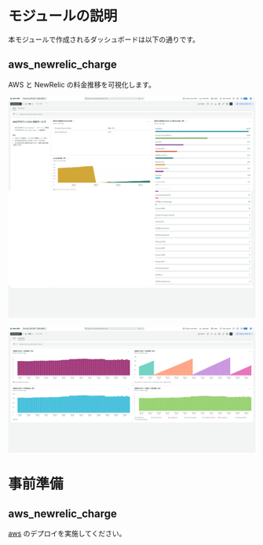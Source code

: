 # モジュールの説明

本モジュールで作成されるダッシュボードは以下の通りです。

## aws_newrelic_charge

AWS と NewRelic の料金推移を可視化します。

![aws_newrelic_charge_aws](../../../attached-file/dashboard_aws_newrelic_charge_aws.png)

![aws_newrelic_charge_newrelic](../../../attached-file/dashboard_aws_newrelic_charge_newrelic.png)

# 事前準備

## aws_newrelic_charge

[aws](https://git.dmm.com/sre-team/newrelic-template/tree/main/aws) のデプロイを実施してください。
